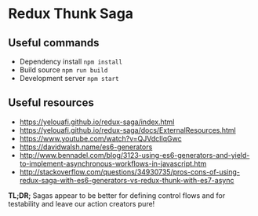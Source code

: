 # Redux Thunk Saga

## Useful commands
* Dependency install `npm install`
* Build source `npm run build`
* Development server `npm start`

## Useful resources
* https://yelouafi.github.io/redux-saga/index.html
* https://yelouafi.github.io/redux-saga/docs/ExternalResources.html
* https://www.youtube.com/watch?v=QJVdcIlqGwc
* https://davidwalsh.name/es6-generators
* http://www.bennadel.com/blog/3123-using-es6-generators-and-yield-to-implement-asynchronous-workflows-in-javascript.htm
* http://stackoverflow.com/questions/34930735/pros-cons-of-using-redux-saga-with-es6-generators-vs-redux-thunk-with-es7-async

**TL;DR;** Sagas appear to be better for defining control flows and for testability and leave our action creators pure!
